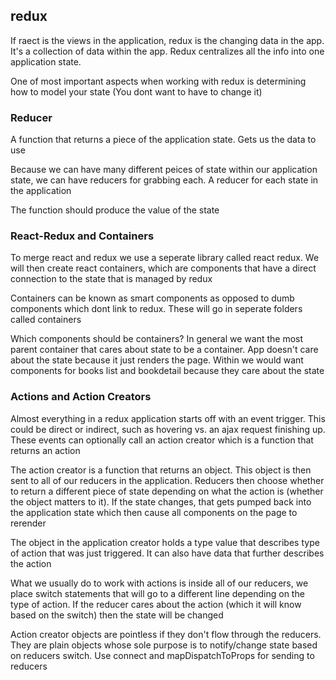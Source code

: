 ## redux

If raect is the views in the application, redux is the changing data in the app. It's a collection of data within the app. Redux centralizes all the info into one application state.

One of most important aspects when working with redux is determining how to model your state (You dont want to have to change it)

### Reducer

A function that returns a piece of the application state. Gets us the data to use

Because we can have many different peices of state within our application state, we can have reducers for grabbing each. A reducer for each state in the application

The function should produce the value of the state

### React-Redux and Containers

To merge react and redux we use a seperate library called react redux. We will then create react containers, which are components that have a direct connection to the state that is managed by redux

Containers can be known as smart components as opposed to dumb components which dont link to redux. These will go in seperate folders called containers

Which components should be containers? In general we want the most parent container that cares about state to be a container. App doesn't care about the state because it just renders the page. Within we would want components for books list and bookdetail because they care about the state

### Actions and Action Creators

Almost everything in a redux application starts off with an event trigger. This could be direct or indirect, such as hovering vs. an ajax request finishing up. These events can optionally call an action creator which is a function that returns an action

The action creator is a function that returns an object. This object is then sent to all of our reducers in the application. Reducers then choose whether to return a different piece of state depending on what the action is (whether the object matters to it). If the state changes, that gets pumped back into the application state which then cause all components on the page to rerender

The object in the application creator holds a type value that describes type of action that was just triggered. It can also have data that further describes the action

What we usually do to work with actions is inside all of our reducers, we place switch statements that will go to a different line depending on the type of action. If the reducer cares about the action (which it will know based on the switch) then the state will be changed

Action creator objects are pointless if they don't flow through the reducers. They are plain objects whose sole purpose is to notify/change state based on reducers switch. Use connect and mapDispatchToProps for sending to reducers
